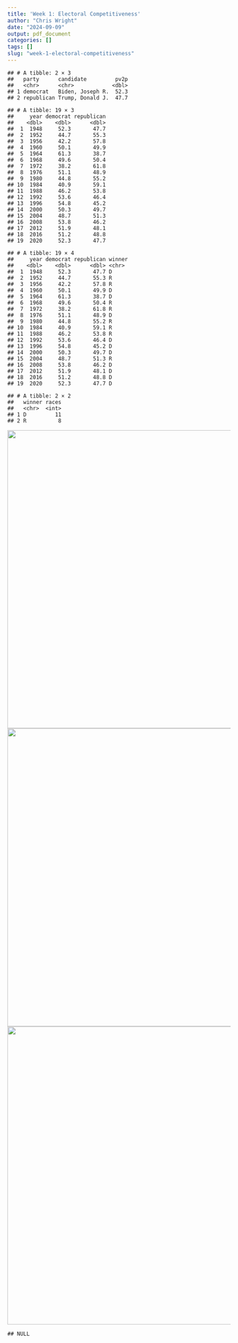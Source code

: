 ```yaml
---
title: 'Week 1: Electoral Competitiveness'
author: "Chris Wright"
date: "2024-09-09"
output: pdf_document
categories: []
tags: []
slug: "week-1-electoral-competitiveness"
---
```



```
## # A tibble: 2 × 3
##   party      candidate         pv2p
##   <chr>      <chr>            <dbl>
## 1 democrat   Biden, Joseph R.  52.3
## 2 republican Trump, Donald J.  47.7
```

```
## # A tibble: 19 × 3
##     year democrat republican
##    <dbl>    <dbl>      <dbl>
##  1  1948     52.3       47.7
##  2  1952     44.7       55.3
##  3  1956     42.2       57.8
##  4  1960     50.1       49.9
##  5  1964     61.3       38.7
##  6  1968     49.6       50.4
##  7  1972     38.2       61.8
##  8  1976     51.1       48.9
##  9  1980     44.8       55.2
## 10  1984     40.9       59.1
## 11  1988     46.2       53.8
## 12  1992     53.6       46.4
## 13  1996     54.8       45.2
## 14  2000     50.3       49.7
## 15  2004     48.7       51.3
## 16  2008     53.8       46.2
## 17  2012     51.9       48.1
## 18  2016     51.2       48.8
## 19  2020     52.3       47.7
```

```
## # A tibble: 19 × 4
##     year democrat republican winner
##    <dbl>    <dbl>      <dbl> <chr> 
##  1  1948     52.3       47.7 D     
##  2  1952     44.7       55.3 R     
##  3  1956     42.2       57.8 R     
##  4  1960     50.1       49.9 D     
##  5  1964     61.3       38.7 D     
##  6  1968     49.6       50.4 R     
##  7  1972     38.2       61.8 R     
##  8  1976     51.1       48.9 D     
##  9  1980     44.8       55.2 R     
## 10  1984     40.9       59.1 R     
## 11  1988     46.2       53.8 R     
## 12  1992     53.6       46.4 D     
## 13  1996     54.8       45.2 D     
## 14  2000     50.3       49.7 D     
## 15  2004     48.7       51.3 R     
## 16  2008     53.8       46.2 D     
## 17  2012     51.9       48.1 D     
## 18  2016     51.2       48.8 D     
## 19  2020     52.3       47.7 D
```

```
## # A tibble: 2 × 2
##   winner races
##   <chr>  <int>
## 1 D         11
## 2 R          8
```

<img src="{{< blogdown/postref >}}index_files/figure-html/unnamed-chunk-2-1.png" width="672" /><img src="{{< blogdown/postref >}}index_files/figure-html/unnamed-chunk-2-2.png" width="672" /><img src="{{< blogdown/postref >}}index_files/figure-html/unnamed-chunk-2-3.png" width="672" />

```
## NULL
```




